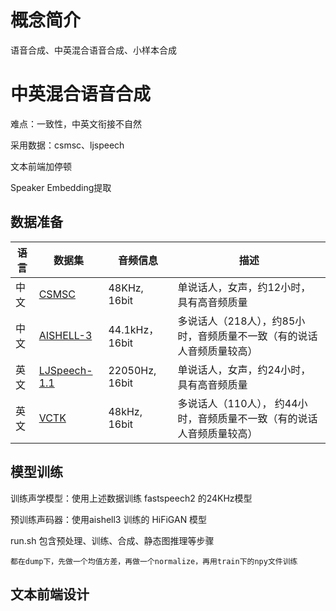 # 概念简介
语音合成、中英混合语音合成、小样本合成

# 中英混合语音合成
难点：一致性，中英文衔接不自然

采用数据：csmsc、ljspeech

文本前端加停顿

Speaker Embedding提取

## 数据准备

| 语言 | 数据集 |音频信息 | 描述 |
| -------- | -------- | -------- | -------- |
| 中文 | [CSMSC](https://www.data-baker.com/open_source.html) | 48KHz, 16bit | 单说话人，女声，约12小时，具有高音频质量 |
| 中文 | [AISHELL-3](http://www.aishelltech.com/aishell_3) | 44.1kHz，16bit | 多说话人（218人），约85小时，音频质量不一致（有的说话人音频质量较高）|
| 英文 | [LJSpeech-1.1](https://keithito.com/LJ-Speech-Dataset/) | 22050Hz, 16bit | 单说话人，女声，约24小时，具有高音频质量|
| 英文 | [VCTK](https://datashare.ed.ac.uk/handle/10283/3443) | 48kHz, 16bit | 多说话人（110人）， 约44小时，音频质量不一致（有的说话人音频质量较高）|

## 模型训练
训练声学模型：使用上述数据训练 fastspeech2 的24KHz模型

预训练声码器：使用aishell3 训练的 HiFiGAN 模型

run.sh 包含预处理、训练、合成、静态图推理等步骤
```
都在dump下，先做一个均值方差，再做一个normalize，再用train下的npy文件训练
```

## 文本前端设计
